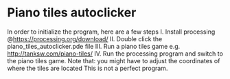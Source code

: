# Piano tiles autoclicker
In order to initialize the program, here are a few steps
I. Install processing @https://processing.org/download/
II. Double click the piano_tiles_autoclicker.pde file
III. Run a piano tiles game e.g. http://tanksw.com/piano-tiles/
IV. Run the processing program and switch to the piano tiles game.
Note that: you might have to adjust the coordinates of where the tiles are located
This is not a perfect program.

